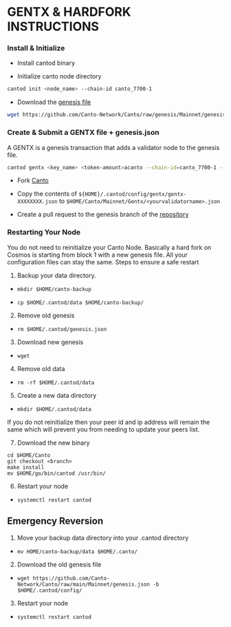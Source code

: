 # GENTX & HARDFORK INSTRUCTIONS

### Install & Initialize

-   Install cantod binary

-   Initialize canto node directory

```bash
cantod init <node_name> --chain-id canto_7700-1
```

-   Download the [genesis file](https://github.com/Canto-Network/Canto/raw/main/Networks/Mainnet/genesis.json)

```bash
wget https://github.com/Canto-Network/Canto/raw/genesis/Mainnet/genesis.json -b $HOME/.cantod/config
```

### Create & Submit a GENTX file + genesis.json

A GENTX is a genesis transaction that adds a validator node to the genesis file.

```bash
cantod gentx <key_name> <token-amount>acanto --chain-id=canto_7700-1 --moniker=<your_moniker> --commission-max-change-rate=0.01 --commission-max-rate=0.10 --commission-rate=0.05 --details="<details here>" --security-contact="<email>" --website="<website>"
```

-   Fork [Canto](https://github.com/Canto-Network/Canto)

-   Copy the contents of `${HOME}/.cantod/config/gentx/gentx-XXXXXXXX.json` to `$HOME/Canto/Mainnet/Gentx/<yourvalidatorname>.json`

-   Create a pull request to the genesis branch of the [repository](https://github.com/Canto-Network/Canto/Mainnet/gentx)

### Restarting Your Node

You do not need to reinitialize your Canto Node. Basically a hard fork on Cosmos is starting from block 1 with a new genesis file. All your configuration files can stay the same. Steps to ensure a safe restart

1. Backup your data directory.

-   `mkdir $HOME/canto-backup`

-   `cp $HOME/.cantod/data $HOME/canto-backup/`

2. Remove old genesis

-   `rm $HOME/.cantod/genesis.json`

3. Download new genesis

-   `wget`

4. Remove old data

-   `rm -rf $HOME/.cantod/data`

5. Create a new data directory

-   `mkdir $HOME/.cantod/data`

If you do not reinitialize then your peer id and ip address will remain the same which will prevent you from needing to update your peers list.

7. Download the new binary

```
cd $HOME/Canto
git checkout <branch>
make install
mv $HOME/go/bin/cantod /usr/bin/
```

6. Restart your node

-   `systemctl restart cantod`

## Emergency Reversion

1. Move your backup data directory into your .cantod directory

-   `mv HOME/canto-backup/data $HOME/.canto/`

2. Download the old genesis file

-   `wget https://github.com/Canto-Network/Canto/raw/main/Mainnet/genesis.json -b $HOME/.cantod/config/`

3. Restart your node

-   `systemctl restart cantod`
